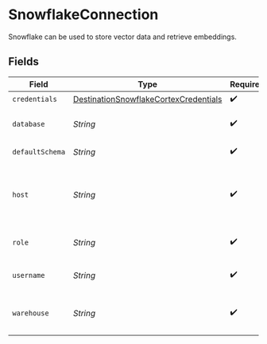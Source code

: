 # SnowflakeConnection

Snowflake can be used to store vector data and retrieve embeddings.


## Fields

| Field                                                                                                                        | Type                                                                                                                         | Required                                                                                                                     | Description                                                                                                                  | Example                                                                                                                      |
| ---------------------------------------------------------------------------------------------------------------------------- | ---------------------------------------------------------------------------------------------------------------------------- | ---------------------------------------------------------------------------------------------------------------------------- | ---------------------------------------------------------------------------------------------------------------------------- | ---------------------------------------------------------------------------------------------------------------------------- |
| `credentials`                                                                                                                | [DestinationSnowflakeCortexCredentials](../../models/shared/DestinationSnowflakeCortexCredentials.md)                        | :heavy_check_mark:                                                                                                           | N/A                                                                                                                          |                                                                                                                              |
| `database`                                                                                                                   | *String*                                                                                                                     | :heavy_check_mark:                                                                                                           | Enter the name of the database that you want to sync data into                                                               | AIRBYTE_DATABASE                                                                                                             |
| `defaultSchema`                                                                                                              | *String*                                                                                                                     | :heavy_check_mark:                                                                                                           | Enter the name of the default schema                                                                                         | AIRBYTE_SCHEMA                                                                                                               |
| `host`                                                                                                                       | *String*                                                                                                                     | :heavy_check_mark:                                                                                                           | Enter the account name you want to use to access the database. This is usually the identifier before .snowflakecomputing.com | AIRBYTE_ACCOUNT                                                                                                              |
| `role`                                                                                                                       | *String*                                                                                                                     | :heavy_check_mark:                                                                                                           | Enter the role that you want to use to access Snowflake                                                                      | AIRBYTE_ROLE                                                                                                                 |
| `username`                                                                                                                   | *String*                                                                                                                     | :heavy_check_mark:                                                                                                           | Enter the name of the user you want to use to access the database                                                            | AIRBYTE_USER                                                                                                                 |
| `warehouse`                                                                                                                  | *String*                                                                                                                     | :heavy_check_mark:                                                                                                           | Enter the name of the warehouse that you want to use as a compute cluster                                                    | AIRBYTE_WAREHOUSE                                                                                                            |